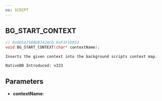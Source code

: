 ```yaml
---
ns: SCRIPT
---
```

## BG_START_CONTEXT

```c
// 0x9D5A25BADB742ACD 0xF3F1D953
void BG_START_CONTEXT(char* contextName);
```

```
Inserts the given context into the background scripts context map.

NativeDB Introduced: v323
```

## Parameters
* **contextName**:
